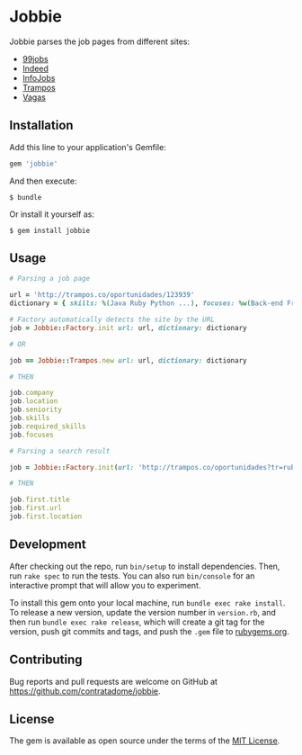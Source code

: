 # Jobbie

Jobbie parses the job pages from different sites:

* [99jobs](https://www.99jobs.com/)
* [Indeed](http://www.indeed.com.br/)
* [InfoJobs](http://www.infojobs.com.br/)
* [Trampos](http://trampos.co/)
* [Vagas](http://www.vagas.com.br/)

## Installation

Add this line to your application's Gemfile:

```ruby
gem 'jobbie'
```

And then execute:

    $ bundle

Or install it yourself as:

    $ gem install jobbie

## Usage

``` ruby
# Parsing a job page

url = 'http://trampos.co/oportunidades/123939'
dictionary = { skills: %(Java Ruby Python ...), focuses: %w(Back-end Front-end Analytics ...) }

# Factory automatically detects the site by the URL
job = Jobbie::Factory.init url: url, dictionary: dictionary

# OR

job == Jobbie::Trampos.new url: url, dictionary: dictionary

# THEN

job.company
job.location
job.seniority
job.skills
job.required_skills
job.focuses

# Parsing a search result

job = Jobbie::Factory.init(url: 'http://trampos.co/oportunidades?tr=ruby').jobs[0]

# THEN

job.first.title
job.first.url
job.first.location
```

## Development

After checking out the repo, run `bin/setup` to install dependencies. Then, run `rake spec` to run the tests. You can also run `bin/console` for an interactive prompt that will allow you to experiment.

To install this gem onto your local machine, run `bundle exec rake install`. To release a new version, update the version number in `version.rb`, and then run `bundle exec rake release`, which will create a git tag for the version, push git commits and tags, and push the `.gem` file to [rubygems.org](https://rubygems.org).

## Contributing

Bug reports and pull requests are welcome on GitHub at https://github.com/contratadome/jobbie.


## License

The gem is available as open source under the terms of the [MIT License](http://opensource.org/licenses/MIT).


